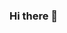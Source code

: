 ### Hi there 👋

<!--
**marcoslade1/marcoslade1** is a ✨ _special_ ✨ repository because its `README.md` (this file) appears on your GitHub profile.

ola! sou Marcos

- 🔭 hoje trabalho com front-end
- 🌱 estudando

